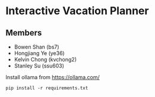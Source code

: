 # Interactive Vacation Planner

## Members

- Bowen Shan (bs7)
- Hongjiang Ye (ye36)
- Kelvin Chong (kvchong2)
- Stanley Su (ssu603)

Install ollama from https://ollama.com/

```
pip install -r requirements.txt
```
